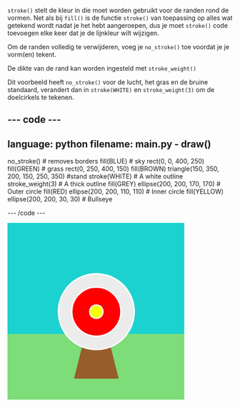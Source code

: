 `stroke()` stelt de kleur in die moet worden gebruikt voor de randen rond de vormen. Net als bij `fill()` is de functie `stroke()` van toepassing op alles wat getekend wordt nadat je het hebt aangeroepen, dus je moet `stroke()` code toevoegen elke keer dat je de lijnkleur wilt wijzigen.

Om de randen volledig te verwijderen, voeg je `no_stroke()` toe voordat je je vorm(en) tekent.

De dikte van de rand kan worden ingesteld met `stroke_weight()`

Dit voorbeeld heeft `no_stroke()` voor de lucht, het gras en de bruine standaard, verandert dan in `stroke(WHITE)` en `stroke_weight(3)` om de doelcirkels te tekenen.

--- code ---
---
language: python
filename: main.py - draw()
---

  no_stroke() # removes borders fill(BLUE) # sky rect(0, 0, 400, 250) fill(GREEN) # grass rect(0, 250, 400, 150) fill(BROWN) triangle(150, 350, 200, 150, 250, 350)  #stand stroke(WHITE) # A white outline stroke_weight(3) # A thick outline fill(GREY) ellipse(200, 200, 170, 170) # Outer circle fill(RED) ellipse(200, 200, 110, 110) # Inner circle fill(YELLOW) ellipse(200, 200, 30, 30) # Bullseye

--- /code ---

![Een boogschietscène met dikke, witte randen om de cirkels en geen randen op de rechthoeken of driehoek.](images/outline-circles.png)

